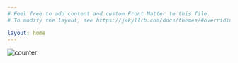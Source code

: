 ```yaml
---
# Feel free to add content and custom Front Matter to this file.
# To modify the layout, see https://jekyllrb.com/docs/themes/#overriding-theme-defaults

layout: home
---
```


![counter](https://profile-counter.glitch.me/shun159-gh-page/count.svg)
